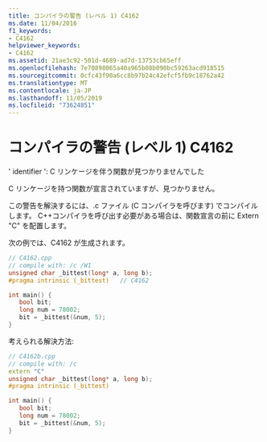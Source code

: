 ```yaml
---
title: コンパイラの警告 (レベル 1) C4162
ms.date: 11/04/2016
f1_keywords:
- C4162
helpviewer_keywords:
- C4162
ms.assetid: 21ae3c92-501d-4689-ad7d-13753cb65eff
ms.openlocfilehash: 7e70898065a40a965b08b090bc59263acd918515
ms.sourcegitcommit: 0cfc43f90a6cc8b97b24c42efcf5fb9c18762a42
ms.translationtype: MT
ms.contentlocale: ja-JP
ms.lasthandoff: 11/05/2019
ms.locfileid: "73624851"
---
```

# <a name="compiler-warning-level-1-c4162"></a>コンパイラの警告 (レベル 1) C4162

' identifier ': C リンケージを伴う関数が見つかりませんでした

C リンケージを持つ関数が宣言されていますが、見つかりません。

この警告を解決するには、.c ファイル (C コンパイラを呼びます) でコンパイルします。  C++コンパイラを呼び出す必要がある場合は、関数宣言の前に Extern "C" を配置します。

次の例では、C4162 が生成されます。

```cpp
// C4162.cpp
// compile with: /c /W1
unsigned char _bittest(long* a, long b);
#pragma intrinsic (_bittest)   // C4162

int main() {
   bool bit;
   long num = 78002;
   bit = _bittest(&num, 5);
}
```

考えられる解決方法:

```cpp
// C4162b.cpp
// compile with: /c
extern "C"
unsigned char _bittest(long* a, long b);
#pragma intrinsic (_bittest)

int main() {
   bool bit;
   long num = 78002;
   bit = _bittest(&num, 5);
}
```